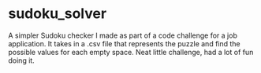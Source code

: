 # sudoku_solver
A simpler Sudoku checker I made as part of a code challenge for a job application. It takes in a .csv file that represents the puzzle and find the possible values for each empty space. Neat little challenge, had a lot of fun doing it.
